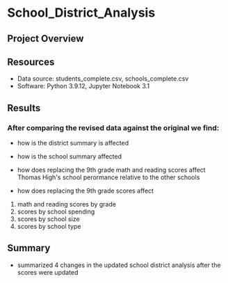 # School_District_Analysis

## Project Overview


## Resources
* Data source: students_complete.csv, schools_complete.csv
* Software: Python 3.9.12, Jupyter Notebook 3.1

## Results
### After comparing the revised data against the original we find:
* how is the district summary is affected

* how is the school summary affected

* how does replacing the 9th grade math and reading scores affect Thomas High's school perormance relative to the other schools

* how does replacing the 9th grade scores affect
1. math and reading scores by grade
2. scores by school spending
3. scores by school size
4. scores by school type


## Summary
* summarized 4 changes in the updated school district analysis after the scores were updated
